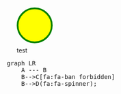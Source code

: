 <!DOCTYPE html>
<html>
<body>

<figure>
    <svg width="100" height="100" xmlns="http://www.w3.org/2000/svg">
        <circle cx="42" cy="50" r="40" stroke="green" stroke-width="4" fill="yellow" /></svg>
    <figcaption>test</figcaption>
</figure>

<pre class="mermaid" id="dependency">
  graph LR
      A --- B
      B-->C[fa:fa-ban forbidden]
      B-->D(fa:fa-spinner);
    </pre>
<script type="module">
      import mermaid from 'https://cdn.jsdelivr.net/npm/mermaid@11/dist/mermaid.esm.min.mjs';
    </script>

</body>
</html>
